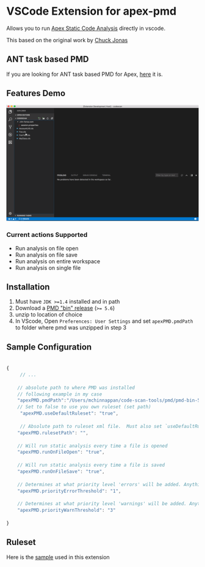 # VSCode Extension for apex-pmd

Allows you to run [Apex Static Code Analysis](http://pmd.sourceforge.net/snapshot/pmd-apex/) directly in vscode.


This based on the original work by [Chuck Jonas](https://github.com/ChuckJonas/vscode-apex-pmd)

## ANT task based PMD

If you are looking for ANT task based PMD for Apex, [here](https://github.com/mohan-chinnappan-n/pmd-dist) it is.

## Features Demo

![Demo for the Extension](./images/code-scan-vscode-6.gif)

### Current actions Supported

* Run analysis on file open
* Run analysis on file save
* Run analysis on entire workspace
* Run analysis on single file
 

## Installation

1. Must have `JDK >=1.4` installed and in path
2. Download a [PMD "bin" release](https://sourceforge.net/projects/pmd/files/pmd/) (`>= 5.6`)
3. unzip to location of choice
4. In VScode, Open `Preferences: User Settings` and set `apexPMD.pmdPath` to folder where pmd was unzipped in step 3

## Sample Configuration

``` javascript

{
     // ...

    // absolute path to where PMD was installed
    // following example in my case
    "apexPMD.pmdPath":"/Users/mchinnappan/code-scan-tools/pmd/pmd-bin-5.8.1",
    // Set to false to use you own ruleset (set path)
     "apexPMD.useDefaultRuleset": "true",

     // Absolute path to ruleset xml file.  Must also set `useDefaultRuleset:false`.
    "apexPMD.rulesetPath": "",
    
    // Will run static analysis every time a file is opened
    "apexPMD.runOnFileOpen": "true",

    // Will run static analysis every time a file is saved
    "apexPMD.runOnFileSave": "true",

    // Determines at what priority level 'errors' will be added. Anything less will be a warning or hint
    "apexPMD.priorityErrorThreshold": "1",

    // Determines at what priority level 'warnings' will be added. Anything less will be a hint
    "apexPMD.priorityWarnThreshold": "3"

}


```

## Ruleset
Here is the [sample](./rulesets/apex_ruleset.xml) used in this extension